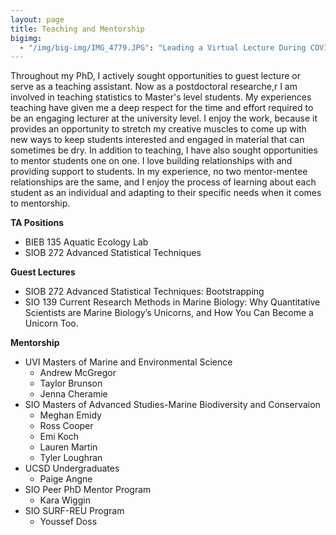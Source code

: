 ```yaml
---
layout: page
title: Teaching and Mentorship
bigimg:
  - "/img/big-img/IMG_4779.JPG": "Leading a Virtual Lecture During COVID-19"
---
```

Throughout my PhD, I actively sought opportunities to guest lecture or serve as a teaching assistant. Now as a postdoctoral researche,r I am involved in teaching statistics to Master's level students. My experiences teaching have given me a deep respect for the time and effort required to be an engaging lecturer at the university level. I enjoy the work, because it provides an opportunity to stretch my creative muscles to come up with new ways to keep students interested and engaged in material that can sometimes be dry. In addition to teaching, I have also sought opportunities to mentor students one on one. I love building relationships with and providing support to students. In my experience, no two mentor-mentee relationships are the same, and I enjoy the process of learning about each student as an individual and adapting to their specific needs when it comes to mentorship. 

**TA Positions**

* BIEB 135 Aquatic Ecology Lab
* SIOB 272 Advanced Statistical Techniques

**Guest Lectures**

* SIOB 272 Advanced Statistical Techniques: Bootstrapping
* SIO 139 Current Research Methods in Marine Biology: Why Quantitative Scientists are Marine Biology’s Unicorns, and How You Can Become a Unicorn Too.

**Mentorship**

* UVI Masters of Marine and Environmental Science
    * Andrew McGregor
    * Taylor Brunson
    * Jenna Cheramie
* SIO Masters of Advanced Studies-Marine Biodiversity and Conservaion
    * Meghan Emidy 
    * Ross Cooper
    * Emi Koch
    * Lauren Martin
    * Tyler Loughran
*	UCSD Undergraduates
    * Paige Angne
* SIO Peer PhD Mentor Program
    * Kara Wiggin
* SIO SURF-REU Program 
    * Youssef Doss

